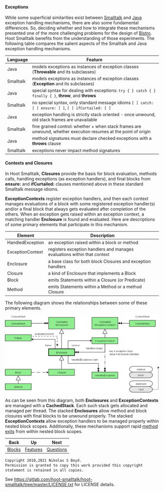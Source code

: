#### Exceptions ####

While some superficial similarities exist between [Smalltalk][smalltalk] and [Java][java] exception
handling mechanisms, there are also some fundamental differences.
So, deciding whether and how to integrate these mechanisms presented one of the more challenging
problems for the design of [Bistro][bistro].
Hoot Smalltalk benefits from the understanding of those experiments.
The following table compares the salient aspects of the Smalltalk and Java exception handling mechanisms.

| **Language** | **Feature** |
| ------------ | ----------- |
| Java      | models exceptions as instances of exception classes (**Throwable** and its subclasses) |
| Smalltalk | models exceptions as instances of exception classes (**Exception** and its subclasses) |
| Java      | special syntax for dealing with exceptions: `try { } catch { } finally { }`, **throw**, and **throws** |
| Smalltalk | no special syntax, only standard message idioms `[ ] catch: [ ] ensure: [ ]`, `[ ] ifCurtailed: [ ]` |
| Java      | exception handling is strictly stack oriented - once unwound, old stack frames are unavailable |
| Smalltalk | fine grained control: whether + when stack frames are unwound, whether execution resumes at the point of origin |
| Java      | method signatures must declare checked exceptions with a **throws** clause |
| Smalltalk | exceptions never impact method signatures |

#### Contexts and Closures

In Hoot Smalltalk, **Closures** provide the basis for block evaluation, methods calls, handling exceptions (as exception handlers), and
final blocks from **ensure:** and **ifCurtailed:** clauses mentioned above in these standard Smalltalk message idioms.

**ExceptionContexts** register exception handlers, and then each context manages evaluations of a block with some
registered exception handler(s) and/or a final block that always gets evaluated after completion of the others.
When an exception gets raised within an exception context, a matching handler **Enclosure** is found and evaluated.
Here are descriptions of some primary elements that participate in this mechanism.

| **Element** | **Description** |
| ----------- | --------------- |
| HandledException | an exception raised within a block or method |
| ExceptionContext | registers exception handlers and manages evaluations within that context |
| Enclosure   | a base class for both block Closures and exception handlers |
| Closure     | a kind of Enclosure that implements a Block |
| Block       | emits Statements within a Closure (or Predicate) |
| Method      | emits Statements within a Method or a method Closure |

The following diagram shows the relationships between some of these primary elements.

![Exception Model][exception-model]

As can be seen from this diagram, both **Enclosures** and **ExceptionContexts** are managed with a **CachedStack**.
Each such stack gets allocated and managed per thread.
The stacked **Enclosures** allow method and block closures with final blocks to be unwound properly.
The stacked **ExceptionContexts** allow exception handlers to be managed properly within nested block scopes.
Additionally, these mechanisms support rapid [method exits](blocks.md#method-returns-from-blocks) from within nested block scopes.

| **Back** | **Up** | **Next** |
| -------- | ------ | -------- |
| [Blocks](blocks.md#blocks) | [Features](../#features) | [Questions](faq.md#frequently-asked-questions) |

```
Copyright 2010,2021 Nikolas S Boyd.
Permission is granted to copy this work provided this copyright statement is retained in all copies.
```
See https://gitlab.com/hoot-smalltalk/hoot-smalltalk/tree/master/LICENSE.txt for LICENSE details.


[bistro]: https://bitbucket.org/nik_boyd/bistro-smalltalk/ "Bistro"
[smalltalk]: https://en.wikipedia.org/wiki/Smalltalk "Smalltalk"
[images]: https://en.wikipedia.org/wiki/Smalltalk#Image-based_persistence "Image Persistence"
[java]: https://en.wikipedia.org/wiki/Java_%28programming_language%29 "Java"
[csharp]: https://en.wikipedia.org/wiki/C_Sharp_%28programming_language%29 "C#"
[antlr]: https://www.antlr.org/ "ANTLR"
[st]: https://www.stringtemplate.org/ "StringTemplate"
[git]: https://git-scm.com/ "Git"
[github]: https://github.com/ "GitHub"
[nexus]: https://www.sonatype.com/nexus "Sonatype Nexus"
[generics]: https://en.wikipedia.org/wiki/Parametric_polymorphism "Generic Types"
[exception-model]: closures.png

